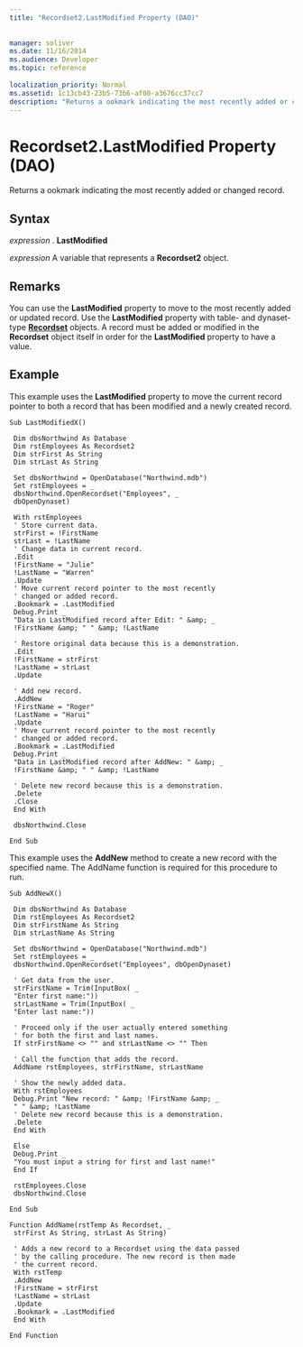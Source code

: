 ```yaml
---
title: "Recordset2.LastModified Property (DAO)"
 
 
manager: soliver
ms.date: 11/16/2014
ms.audience: Developer
ms.topic: reference
  
localization_priority: Normal
ms.assetid: 1c13cb43-23b5-73b6-af00-a3676cc37cc7
description: "Returns a ookmark indicating the most recently added or changed record."
---
```


# Recordset2.LastModified Property (DAO)

Returns a ookmark indicating the most recently added or changed record.
  
## Syntax

 *expression*  . **LastModified**
  
 *expression*  A variable that represents a **Recordset2** object. 
  
## Remarks

You can use the **LastModified** property to move to the most recently added or updated record. Use the **LastModified** property with table- and dynaset-type **[Recordset](recordset-object-dao.md)** objects. A record must be added or modified in the **Recordset** object itself in order for the **LastModified** property to have a value. 
  
## Example

This example uses the **LastModified** property to move the current record pointer to both a record that has been modified and a newly created record. 
  
```
Sub LastModifiedX() 
 
 Dim dbsNorthwind As Database 
 Dim rstEmployees As Recordset2 
 Dim strFirst As String 
 Dim strLast As String 
 
 Set dbsNorthwind = OpenDatabase("Northwind.mdb") 
 Set rstEmployees = _ 
 dbsNorthwind.OpenRecordset("Employees", _ 
 dbOpenDynaset) 
 
 With rstEmployees 
 ' Store current data. 
 strFirst = !FirstName 
 strLast = !LastName 
 ' Change data in current record. 
 .Edit 
 !FirstName = "Julie" 
 !LastName = "Warren" 
 .Update 
 ' Move current record pointer to the most recently 
 ' changed or added record. 
 .Bookmark = .LastModified 
 Debug.Print _ 
 "Data in LastModified record after Edit: " &amp; _ 
 !FirstName &amp; " " &amp; !LastName 
 
 ' Restore original data because this is a demonstration. 
 .Edit 
 !FirstName = strFirst 
 !LastName = strLast 
 .Update 
 
 ' Add new record. 
 .AddNew 
 !FirstName = "Roger" 
 !LastName = "Harui" 
 .Update 
 ' Move current record pointer to the most recently 
 ' changed or added record. 
 .Bookmark = .LastModified 
 Debug.Print _ 
 "Data in LastModified record after AddNew: " &amp; _ 
 !FirstName &amp; " " &amp; !LastName 
 
 ' Delete new record because this is a demonstration. 
 .Delete 
 .Close 
 End With 
 
 dbsNorthwind.Close 
 
End Sub 

```

This example uses the **AddNew** method to create a new record with the specified name. The AddName function is required for this procedure to run. 
  
```
Sub AddNewX() 
 
 Dim dbsNorthwind As Database 
 Dim rstEmployees As Recordset2 
 Dim strFirstName As String 
 Dim strLastName As String 
 
 Set dbsNorthwind = OpenDatabase("Northwind.mdb") 
 Set rstEmployees = _ 
 dbsNorthwind.OpenRecordset("Employees", dbOpenDynaset) 
 
 ' Get data from the user. 
 strFirstName = Trim(InputBox( _ 
 "Enter first name:")) 
 strLastName = Trim(InputBox( _ 
 "Enter last name:")) 
 
 ' Proceed only if the user actually entered something 
 ' for both the first and last names. 
 If strFirstName <> "" and strLastName <> "" Then 
 
 ' Call the function that adds the record. 
 AddName rstEmployees, strFirstName, strLastName 
 
 ' Show the newly added data. 
 With rstEmployees 
 Debug.Print "New record: " &amp; !FirstName &amp; _ 
 " " &amp; !LastName 
 ' Delete new record because this is a demonstration. 
 .Delete 
 End With 
 
 Else 
 Debug.Print _ 
 "You must input a string for first and last name!" 
 End If 
 
 rstEmployees.Close 
 dbsNorthwind.Close 
 
End Sub 
 
Function AddName(rstTemp As Recordset, _ 
 strFirst As String, strLast As String) 
 
 ' Adds a new record to a Recordset using the data passed 
 ' by the calling procedure. The new record is then made 
 ' the current record. 
 With rstTemp 
 .AddNew 
 !FirstName = strFirst 
 !LastName = strLast 
 .Update 
 .Bookmark = .LastModified 
 End With 
 
End Function 

```


